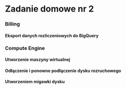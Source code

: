 # Zadanie domowe nr 2

### Billing

#### Eksport danych rozliczeniowych do BigQuery

### Compute Engine

#### Utworzenie maszyny wirtualnej
#### Odłączenie i ponowne podłączenie dysku rozruchowego
#### Utworzeniem migawki dysku